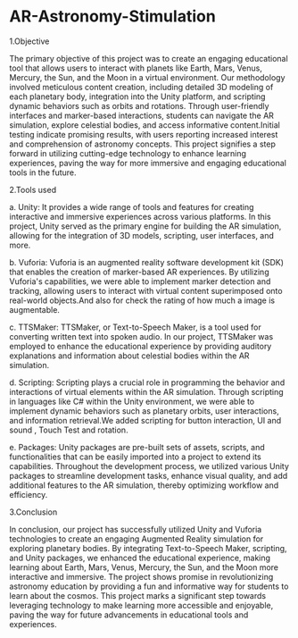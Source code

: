 # AR-Astronomy-Stimulation
1.Objective

The primary objective of this project was to create an engaging educational tool that allows users to interact with planets like Earth, Mars, Venus, Mercury, the Sun, and the Moon in a virtual environment.
Our methodology involved meticulous content creation, including detailed 3D modeling of each planetary body, integration into the Unity platform, and scripting dynamic behaviors such as orbits and rotations. Through user-friendly interfaces and marker-based interactions, students can navigate the AR simulation, explore celestial bodies, and access informative content.Initial testing  indicate promising results, with users reporting increased interest and comprehension of astronomy concepts. 
This project signifies a step forward in utilizing cutting-edge technology to enhance learning experiences, paving the way for more immersive and engaging educational tools in the future.

2.Tools used

a. Unity:
It provides a wide range of tools and features for creating interactive and immersive experiences across various platforms. In this project, Unity served as the primary engine for building the AR simulation, allowing for the integration of 3D models, scripting, user interfaces, and more.

b. Vuforia:
Vuforia is an augmented reality software development kit (SDK) that enables the creation of marker-based AR experiences. By utilizing Vuforia's capabilities, we were able to implement marker detection and tracking, allowing users to interact with virtual content superimposed onto real-world objects.And also for check the rating of how much a image is augmentable.

c. TTSMaker:
TTSMaker, or Text-to-Speech Maker, is a tool used for converting written text into spoken audio. In our project, TTSMaker was employed to enhance the educational experience by providing auditory explanations and information about celestial bodies within the AR simulation.

d. Scripting:
Scripting plays a crucial role in programming the behavior and interactions of virtual elements within the AR simulation. Through scripting in languages like C# within the Unity environment, we were able to implement dynamic behaviors such as planetary orbits, user interactions, and information retrieval.We added scripting for button interaction, UI and sound , Touch Test and rotation.

e. Packages:
Unity packages are pre-built sets of assets, scripts, and functionalities that can be easily imported into a project to extend its capabilities. Throughout the development process, we utilized various Unity packages to streamline development tasks, enhance visual quality, and add additional features to the AR simulation, thereby optimizing workflow and efficiency.

3.Conclusion

In conclusion, our project has successfully utilized Unity and Vuforia technologies to create an engaging Augmented Reality simulation for exploring planetary bodies. By integrating Text-to-Speech Maker, scripting, and Unity packages, we enhanced the educational experience, making learning about Earth, Mars, Venus, Mercury, the Sun, and the Moon more interactive and immersive. The project shows promise in revolutionizing astronomy education by providing a fun and informative way for students to learn about the cosmos. This project marks a significant step towards leveraging technology to make learning more accessible and enjoyable, paving the way for future advancements in educational tools and experiences.
